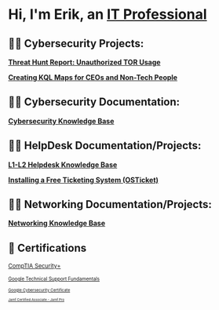 <h1>Hi, I'm Erik, an <a href="https://www.linkedin.com/in/cybererik">IT Professional</a>

<h2>👨‍💻 Cybersecurity Projects:</h2>

<a href="https://github.com/erikalvarez418/Threat-Hunt-Report"> <b> Threat Hunt Report: Unauthorized TOR Usage </b> </a> 

<a href="https://github.com/erikalvarez418/cybersecurity-projects/blob/main/WhyKQLMapsAreEssentialforCEOsandNon-TechPeople.md"> <b> Creating KQL Maps for CEOs and Non-Tech People </b> </a> 

<h2>👨‍💻 Cybersecurity Documentation:</h2>

<a href="https://github.com/erikalvarez418/cybersecurity-knowledgebase/blob/main/README.md"> <b> Cybersecurity Knowledge Base </b> </a> 

<h2>👨‍💻 HelpDesk Documentation/Projects:</h2>

<a href="https://github.com/erikalvarez418/helpdesk-knowledge-base/blob/main/README.md"> <b> L1-L2 Helpdesk Knowledge Base </b> </a> 

<a href="https://github.com/erikalvarez418/osticketinstall"> <b> Installing a Free Ticketing System (OSTicket) </b> </a> 

<h2>👨‍💻 Networking Documentation/Projects:</h2>

<a href="https://github.com/erikalvarez418/networking-knowledgebase/blob/main/README.md"> <b> Networking Knowledge Base </b> </a> 

<h2> 📜  Certifications </h2>

<small> <a href="https://www.credly.com/badges/ab6e94cb-2541-4157-808f-b1f566cad872/public_url"> CompTIA Security+ </a>

<small> <a href="https://www.coursera.org/account/accomplishments/verify/UE5TAK4E8RE5"> Google Technical Support Fundamentals </a>

<small> <a href="https://www.credly.com/badges/9dd35ef9-98e3-4c72-a601-cbb259a55647/linked_in_profile"> Google Cybersecurity Certificate </a>

<small> <a href="https://www.credly.com/badges/b7ce8b77-7e5b-489f-b6f8-ca804a927eb7/public_url"> Jamf Certified Associate - Jamf Pro </a>





<!--
**joshmadakor1/joshmadakor1** is a ✨ _special_ ✨ repository because its `README.md` (this file) appears on your GitHub profile.

Here are some ideas to get you started:

- 🔭 I’m currently working on ...
- 🌱 I’m currently learning ...
- 👯 I’m looking to collaborate on ...
- 🤔 I’m looking for help with ...
- 💬 Ask me about ...
- 📫 How to reach me: ...
- 😄 Pronouns: ...
- ⚡ Fun fact: ...
-->

<!--
**erikalvarez418/erikalvarez418** is a ✨ _special_ ✨ repository because its `README.md` (this file) appears on your GitHub profile.

Here are some ideas to get you started:

- 🔭 I’m currently working on ...
- 🌱 I’m currently learning ...
- 👯 I’m looking to collaborate on ...
- 🤔 I’m looking for help with ...
- 💬 Ask me about ...
- 📫 How to reach me: ...
- 😄 Pronouns: ...
- ⚡ Fun fact: ...
-->
